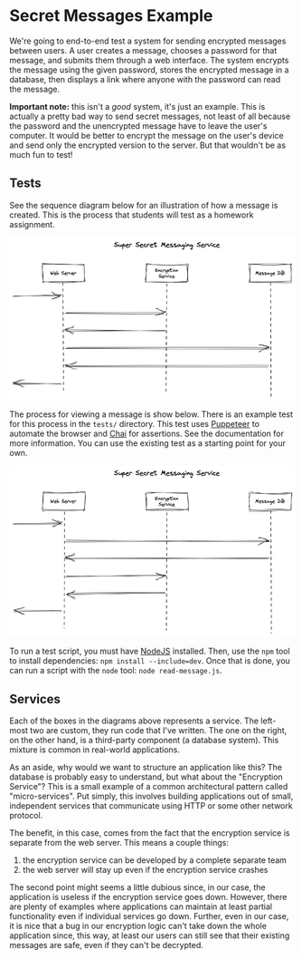 # Secret Messages Example

We're going to end-to-end test a system for sending encrypted messages between
users. A user creates a message, chooses a password for that message, and
submits them through a web interface. The system encrypts the message using the
given password, stores the encrypted message in a database, then displays a link
where anyone with the password can read the message.

**Important note:** this isn't a *good* system, it's just an example. This is
actually a pretty bad way to send secret messages, not least of all because the
password and the unencrypted message have to leave the user's computer. It would
be better to encrypt the message on the user's device and send only the
encrypted version to the server. But that wouldn't be as much fun to test!

## Tests

See the sequence diagram below for an illustration of how a message is created.
This is the process that students will test as a homework assignment.

![Creating a secret message](create-message.png)

The process for viewing a message is show below. There is an example test for
this process in the `tests/` directory. This test uses
[Puppeteer](https://pptr.dev) to automate the browser and
[Chai](https://www.chaijs.com) for assertions. See the documentation for more
information. You can use the existing test as a starting point for your own.

![Viewing a secret message](view-message.png)

To run a test script, you must have [NodeJS](http://nodejs.org) installed. Then,
use the `npm` tool to install dependencies: `npm install --include=dev`. Once
that is done, you can run a script with the `node` tool: `node read-message.js`.

## Services

Each of the boxes in the diagrams above represents a service. The left-most two
are custom, they run code that I've written. The one on the right, on the other
hand, is a third-party component (a database system). This mixture is common in
real-world applications.

As an aside, why would we want to structure an application like this? The
database is probably easy to understand, but what about the "Encryption
Service"? This is a small example of a common architectural pattern called
"micro-services". Put simply, this involves building applications out of small,
independent services that communicate using HTTP or some other network protocol.

The benefit, in this case, comes from the fact that the encryption service is
separate from the web server.  This means a couple things:

  1. the encryption service can be developed by a complete separate team
  2. the web server will stay up even if the encryption service crashes

The second point might seems a little dubious since, in our case, the
application is useless if the encryption service goes down. However, there are
plenty of examples where applications can maintain at least partial
functionality even if individual services go down. Further, even in our case, it
is nice that a bug in our encryption logic can't take down the whole application
since, this way, at least our users can still see that their existing messages
are safe, even if they can't be decrypted.
